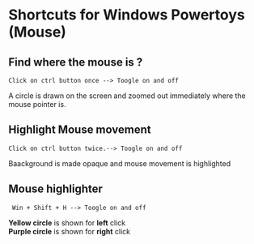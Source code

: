 # Shortcuts for Windows Powertoys (Mouse)  

## Find where the mouse is ?  
```` 
Click on ctrl button once --> Toogle on and off   
````  

A circle is drawn on the screen and zoomed out immediately where the mouse pointer is.     


## Highlight Mouse movement  

````  
Click on ctrl button twice.--> Toogle on and off    
````  

Baackground is made opaque and mouse movement is highlighted


## Mouse highlighter  
````
 Win + Shift + H --> Toogle on and off  
```` 
**Yellow circle** is shown for **left** click  
**Purple circle** is shown for **right** click  
